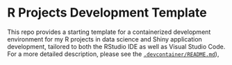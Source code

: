 # R Projects Development Template

This repo provides a starting template for a containerized development environment for my R projects in data science and Shiny application development, tailored to both the RStudio IDE as well as Visual Studio Code. For a more detailed description, please see the [`.devcontainer/README.md`](.devcontainer/README.md)),
